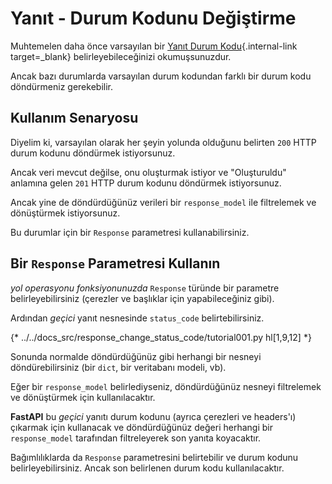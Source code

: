 # Yanıt - Durum Kodunu Değiştirme

Muhtemelen daha önce varsayılan bir [Yanıt Durum Kodu](../tutorial/response-status-code.md){.internal-link target=_blank} belirleyebileceğinizi okumuşsunuzdur.

Ancak bazı durumlarda varsayılan durum kodundan farklı bir durum kodu döndürmeniz gerekebilir.

## Kullanım Senaryosu

Diyelim ki, varsayılan olarak her şeyin yolunda olduğunu belirten `200` HTTP durum kodunu döndürmek istiyorsunuz.

Ancak veri mevcut değilse, onu oluşturmak istiyor ve "Oluşturuldu" anlamına gelen `201` HTTP durum kodunu döndürmek istiyorsunuz.

Ancak yine de döndürdüğünüz verileri bir `response_model` ile filtrelemek ve dönüştürmek istiyorsunuz.

Bu durumlar için bir `Response` parametresi kullanabilirsiniz.

## Bir `Response` Parametresi Kullanın

*yol operasyonu fonksiyonunuzda* `Response` türünde bir parametre belirleyebilirsiniz (çerezler ve başlıklar için yapabileceğiniz gibi).

Ardından *geçici* yanıt nesnesinde `status_code` belirtebilirsiniz.

{* ../../docs_src/response_change_status_code/tutorial001.py hl[1,9,12] *}

Sonunda normalde döndürdüğünüz gibi herhangi bir nesneyi döndürebilirsiniz (bir `dict`, bir veritabanı modeli, vb).

Eğer bir `response_model` belirlediyseniz, döndürdüğünüz nesneyi filtrelemek ve dönüştürmek için kullanılacaktır.

**FastAPI** bu *geçici* yanıtı durum kodunu (ayrıca çerezleri ve headers'ı) çıkarmak için kullanacak ve döndürdüğünüz değeri herhangi bir `response_model` tarafından filtreleyerek son yanıta koyacaktır.

Bağımlılıklarda da `Response` parametresini belirtebilir ve durum kodunu belirleyebilirsiniz. Ancak son belirlenen durum kodu kullanılacaktır.
